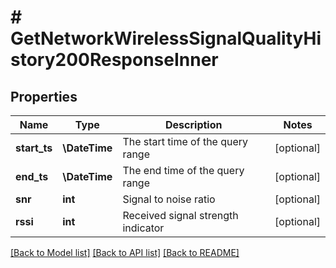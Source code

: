# # GetNetworkWirelessSignalQualityHistory200ResponseInner

## Properties

Name | Type | Description | Notes
------------ | ------------- | ------------- | -------------
**start_ts** | **\DateTime** | The start time of the query range | [optional]
**end_ts** | **\DateTime** | The end time of the query range | [optional]
**snr** | **int** | Signal to noise ratio | [optional]
**rssi** | **int** | Received signal strength indicator | [optional]

[[Back to Model list]](../../README.md#models) [[Back to API list]](../../README.md#endpoints) [[Back to README]](../../README.md)
